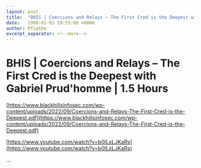 ```yaml
---
layout: post
title:  "BHIS | Coercions and Relays – The First Cred is the Deepest with Gabriel Prud'homme | 1.5 Hours"
date:   1990-01-01 19:55:00 +0000
author: PfiatDe
excerpt_separator: <!--more-->
---
```


# BHIS | Coercions and Relays – The First Cred is the Deepest with Gabriel Prud'homme | 1.5 Hours

[https://www.blackhillsinfosec.com/wp-content/uploads/2022/09/Coercions-and-Relays-The-First-Cred-is-the-Deepest.pdf](https://www.blackhillsinfosec.com/wp-content/uploads/2022/09/Coercions-and-Relays-The-First-Cred-is-the-Deepest.pdf)

[https://www.youtube.com/watch?v=b0lLxLJKaRs](https://www.youtube.com/watch?v=b0lLxLJKaRs)

...
<!--more-->
